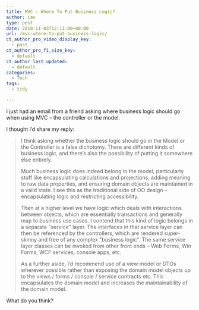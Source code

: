 ```yaml
---
title: MVC – Where To Put Business Logic?
author: ian
type: post
date: 2010-11-03T12:11:00+00:00
url: /mvc-where-to-put-business-logic/
ct_author_pro_video_display_key:
  - post
ct_author_pro_fi_size_key:
  - default
ct_author_last_updated:
  - default
categories:
  - Tech
tags:
  - tidy

---
```

<!--kg-card-begin: html-->

I just had an email from a friend asking where business logic should go when using MVC &#8211; the controller or the model.

I thought I&#8217;d share my reply:

> I think asking whether the business logic should go in the Model or the Controller is a false dichotomy. There are different kinds of business logic, and there&#8217;s also the possibility of putting it somewhere else entirely.
> 
> Much business logic does indeed belong in the model, particularly stuff like encapsulating calculations and projections, adding meaning to raw data properties, and ensuring domain objects are maintained in a valid state. I see this as the traditional side of OO design &#8211; encapsulating logic and restricting accessibility.
> 
> Then at a higher level we have logic which deals with interactions between objects, which are essentially transactions and generally map to business use cases. I contend that this kind of logic belongs in a separate "service" layer. The interfaces in that service layer can then be referenced by the controllers, which are rendered super-skinny and free of any complex "business logic". The same service layer classes can be invoked from other front ends &#8211; Web Forms, Win Forms, WCF services, console apps, etc.
> 
> As a further aside, I&#8217;d recommend use of a view model or DTOs wherever possible rather than exposing the domain model objects up to the views / forms / console / service contracts etc. This encapsulates the domain model and increases the maintainability of the domain model.

What do you think?

<!--kg-card-end: html-->